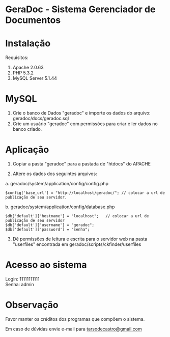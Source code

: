 GeraDoc - Sistema Gerenciador de Documentos
===========================================

Instalação
===================================

Requisitos:

1. Apache 2.0.63
2. PHP 5.3.2
3. MySQL Server 5.1.44


MySQL
===================================

1. Crie o banco de Dados "geradoc" e importe os dados do arquivo: geradoc/docs/geradoc.sql
2. Crie um usuário "geradoc" com permissões para criar e ler dados no banco criado.


Aplicação
===================================

1. Copiar a pasta "geradoc" para a pastada de "htdocs" do APACHE

2. Altere os dados dos seguintes arquivos:

a. geradoc/system/application/config/config.php
	
	$config['base_url']	= "http://localhost/geradoc/"; // colocar a url de publicação de seu servidor.

b. geradoc/system/application/config/database.php

	$db['default']['hostname'] = "localhost"; 	// colocar a url de publicação de seu servidor
	$db['default']['username'] = "geradoc";		
	$db['default']['password'] = "senha";
	
3. Dê permissões de leitura e escrita para o servidor web na pasta "userfiles" encontrada em geradoc/scripts/ckfinder/userfiles


Acesso ao sistema
===================================

Login: 11111111111  
Senha: admin  


Observação
===================================

Favor manter os créditos dos programas que compõem o sistema.

Em caso de dúvidas envie e-mail para tarsodecastro@gmail.com

